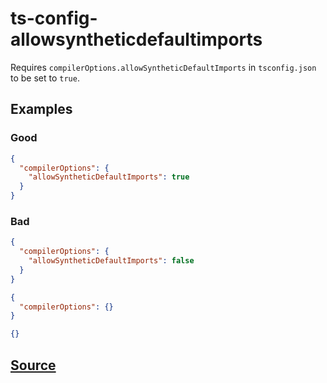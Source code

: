 # ts-config-allowsyntheticdefaultimports

Requires `compilerOptions.allowSyntheticDefaultImports` in `tsconfig.json` to be set to `true`.

## Examples

### Good

```json
{
  "compilerOptions": {
    "allowSyntheticDefaultImports": true
  }
}
```

### Bad

```json
{
  "compilerOptions": {
    "allowSyntheticDefaultImports": false
  }
}
```

```json
{
  "compilerOptions": {}
}
```

```json
{}
```

## [Source](https://azuresdkspecs.z5.web.core.windows.net/TypeScriptSpec.html#ts-config-allowsyntheticdefaultimports)
